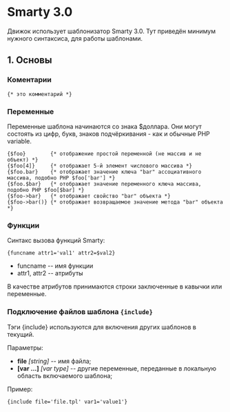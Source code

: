 # Smarty 3.0
Движок использует шаблонизатор Smarty 3.0. Тут приведён минимум нужного синтаксиса, для работы шаблонами.

## 1. Основы

### Коментарии
```smarty
{* это комментарий *}
```

### Переменные
Переменные шаблона начинаются со знака $доллара. Они могут состоять из цифр, букв, знаков подчёркивания - как и обычные PHP variable.
```smarty
{$foo}        {* отображение простой переменной (не массив и не объект) *}
{$foo[4]}     {* отображает 5-й элемент числового массива *}
{$foo.bar}    {* отображает значение ключа "bar" ассоциативного массива, подобно PHP $foo['bar'] *}
{$foo.$bar}   {* отображает значение переменного ключа массива, подобно PHP $foo[$bar] *}
{$foo->bar}   {* отображает свойство "bar" объекта *}
{$foo->bar()} {* отображает возвращаемое значение метода "bar" объекта *}
```

### Функции
Синтакс вызова функций Smarty:
```smarty
{funcname attr1='val1' attr2=$val2}
```
* funcname -- имя функции
* attr1, attr2 -- атрибуты

В качестве атрибутов принимаются строки заключенные в кавычки или переменные.

### Подключение файлов шаблона `{include}`
Тэги {include} используются для включения других шаблонов в текущий.

Параметры:

* **file** *[string]* -- имя файла;
* **[var ...]** *[var type]* -- другие переменные, переданные в локальную область включаемого шаблона;

Пример:

```smarty
{include file='file.tpl' var1='value1'}
```
